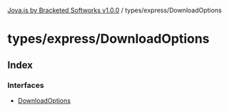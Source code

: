 [Jova.js by Bracketed Softworks v1.0.0](../wiki/modules) / types/express/DownloadOptions

# types/express/DownloadOptions

## Index

### Interfaces

- [DownloadOptions](../wiki/types.express.DownloadOptions.Interface.DownloadOptions)
